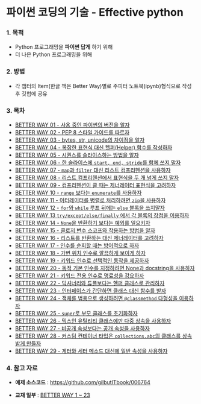 # 파이썬 코딩의 기술 - Effective python

### 1. 목적

* Python 프로그래밍을 **파이썬 답게** 하기 위해 
* 더 나은 Python 프로그래밍을 위해 



### 2. 방법 

* 각 챕터의 Item(한글 책은 Better Way)별로 주피터 노트북(ipynb)형식으로 작성 후 깃헙에 공유


### 3. 목차

- [BETTER WAY 01 - 사용 중인 파이썬의 버전을 알자](https://github.com/ExcelsiorCJH/Study/blob/master/Python/Effective-python/Chap01-Pythonic_Thinking/Item01-Know_Which_Version_of_Python_You're_Using.ipynb)
- [BETTER WAY 02 - PEP 8 스타일 가이드를 따르자](https://github.com/ExcelsiorCJH/Study/blob/master/Python/Effective-python/Chap01-Pythonic_Thinking/Item02-Follow_the_PEP8_Style_Guide.ipynb)
- [BETTER WAY 03 - bytes, str, unicode의 차이점을 알자](https://github.com/ExcelsiorCJH/Study/blob/master/Python/Effective-python/Chap01-Pythonic_Thinking/Item03-Know_the_Difference_Between_bytes_str_and_unicode.ipynb)
- [BETTER WAY 04 - 복잡한 표현식 대신 헬퍼(Helper) 함수를 작성하자](https://github.com/ExcelsiorCJH/Study/blob/master/Python/Effective-python/Chap01-Pythonic_Thinking/Item04-Write_Helper_Function_Instead_of_Complex_Expressions.ipynb)
- [BETTER WAY 05 - 시퀀스를 슬라이스하는 방법을 알자](https://github.com/ExcelsiorCJH/Study/blob/master/Python/Effective-python/Chap01-Pythonic_Thinking/Item05-Know_How_to_Slice_Sequences.ipynb)
- [BETTER WAY 06 - 한 슬라이스에 `start, end, stride`를 함께 쓰지 말자](https://github.com/ExcelsiorCJH/Study/blob/master/Python/Effective-python/Chap01-Pythonic_Thinking/Item06-Avoid_Using_start_end_and_stride_in_a_Single_Slice.ipynb)
- [BETTER WAY 07 - `map`과 `filter` 대신 리스트 컴프리헨션을 사용하자](https://github.com/ExcelsiorCJH/Study/blob/master/Python/Effective-python/Chap01-Pythonic_Thinking/Item07-Use_List_Comprehensions_Instead_of_map_and_filter.ipynb)
- [BETTER WAY 08 - 리스트 컴프리헨션에서 표현식을 두 개 넘게 쓰지 말자](https://github.com/ExcelsiorCJH/Study/blob/master/Python/Effective-python/Chap01-Pythonic_Thinking/Item08-Avoid_More_Than_Two_Expressions_in_List_Comprehensions.ipynb)
- [BETTER WAY 09 - 컴프리헨션이 클 때는 제너레이터 표현식을 고려하자](https://github.com/ExcelsiorCJH/Study/blob/master/Python/Effective-python/Chap01-Pythonic_Thinking/Item09-Consider_Generator_Expressions_for_Large_Comprehensions.ipynb)
- [BETTER WAY 10 - `range` 보다는 `enumerate`를 사용하자](https://github.com/ExcelsiorCJH/Study/blob/master/Python/Effective-python/Chap01-Pythonic_Thinking/Item10-Prefer_enumerate_Over_range.ipynb)
- [BETTER WAY 11 - 이터레이터를 병렬로 처리하려면 `zip`을 사용하자](https://github.com/ExcelsiorCJH/Study/blob/master/Python/Effective-python/Chap01-Pythonic_Thinking/Item11-Use_zip_to_Process_Iterators_in_Parallel.ipynb)
- [BETTER WAY 12 - `for`와 `while` 루프 뒤에는 `else` 블록을 쓰지말자](https://github.com/ExcelsiorCJH/Study/blob/master/Python/Effective-python/Chap01-Pythonic_Thinking/Item12-Avoid_else_Blocks_After_for_and_while_Loops.ipynb)
- [BETTER WAY 13 `try/except/else/finally` 에서 각 블록의 장점을 이용하자](https://github.com/ExcelsiorCJH/Study/blob/master/Python/Effective-python/Chap01-Pythonic_Thinking/Item13-Take_Advantage_of_Each_Block_in_try-else-finally.ipynb)
- [BETTER WAY 14 - `None`을 반환하기 보다는 예외를 일으키자](https://github.com/ExcelsiorCJH/Study/blob/master/Python/Effective-python/Chap02-Functions/Item14-Prefer_Exceptions_to_Returning_None.ipynb)
- [BETTER WAY 15 - 클로저 변수 스코프와 작용하는 방법을 알자](https://github.com/ExcelsiorCJH/Study/blob/master/Python/Effective-python/Chap02-Functions/Item15-Know_How_Closures_Interact_with_Variable_Scope.ipynb)
- [BETTER WAY 16 - 리스트를 반환하는 대신 제너레이터를 고려하자](https://github.com/ExcelsiorCJH/Study/blob/master/Python/Effective-python/Chap02-Functions/Item16-Consider_Generators_Instead_of_Returning_Lists.ipynb)
- [BETTER WAY 17 - 인수를 순회할 때는 방어적으로 하자](https://github.com/ExcelsiorCJH/Study/blob/master/Python/Effective-python/Chap02-Functions/Item17-Be_Defensive_When_Iterating_Over_Arguments.ipynb)
- [BETTER WAY 18 - 가변 위치 인수로 깔끔하게 보이게 하자](https://github.com/ExcelsiorCJH/Study/blob/master/Python/Effective-python/Chap02-Functions/Item18-Reduce_Visual_Noise_with_Variable_Positional_Arguments.ipynb)
- [BETTER WAY 19 - 키워드 인수로 선택적인 동작을 제공하자](https://github.com/ExcelsiorCJH/Study/blob/master/Python/Effective-python/Chap02-Functions/Item19-Provide_Optional_Behavior_with_Keyword_Arguments.ipynb)
- [BETTER WAY 20 - 동적 기본 인수를 지정하려면 None과 docstring을 사용하자](https://github.com/ExcelsiorCJH/Study/blob/master/Python/Effective-python/Chap02-Functions/Item20-Use_None_and_Docstrings_to_Specify_Dynamic_Default_Arguments.ipynb)
- [BETTER WAY 21 - 키워드 전용 인수로 명료성을 강요하자](https://github.com/ExcelsiorCJH/Study/blob/master/Python/Effective-python/Chap02-Functions/Item21-Enforce_Clarity_with_Keyword-Only_Arguments.ipynb)
- [BETTER WAY 22 - 딕셔너리와 튜플보다는 헬퍼 클래스로 관리하자](https://github.com/ExcelsiorCJH/Study/blob/master/Python/Effective-python/Chap03-Classes_and_Inheritance/Item22-Prefer_Helper_Classes_Over_Bookkeeping_with_Dictionaries_and_Tuples.ipynb)
- [BETTER WAY 23 - 인터페이스가 간단하면 클래스 대신 함수를 받자](https://github.com/ExcelsiorCJH/Study/blob/master/Python/Effective-python/Chap03-Classes_and_Inheritance/Item23-Accept_Functions_for_Simple_Interfaces_Instead_of_Classes.ipynb)
- [BETTER WAY 24 - 객체를 범용으로 생성하려면 `@classmethod` 다형성을 이용하자](https://github.com/ExcelsiorCJH/Study/blob/master/Python/Effective-python/Chap03-Classes_and_Inheritance/Item24-Use_classmethod_Polymorphism_to_Construct_Objects_Generically.ipynb)
- [BETTER WAY 25 - `super`로 부모 클래스를 초기화하자](https://github.com/ExcelsiorCJH/Study/blob/master/Python/Effective-python/Chap03-Classes_and_Inheritance/Item25-Initialize_Parent_Classes_with_super.ipynb)
- [BETTER WAY 26 - 믹스인 유틸리티 클래스에만 다중 상속을 사용하자](https://github.com/ExcelsiorCJH/Study/blob/master/Python/Effective-python/Chap03-Classes_and_Inheritance/Item26-Use_Multiple_Inheritance_Only_for_Mix_in_Utility_Classes.ipynb)
- [BETTER WAY 27 - 비공개 속성보다는 공개 속성을 사용하자](https://github.com/ExcelsiorCJH/Study/blob/master/Python/Effective-python/Chap03-Classes_and_Inheritance/Item27-Prefer_Public_Attributes_Over_Private_Ones.ipynb)
- [BETTER WAY 28 - 커스텀 컨테이너 타입은 `collections.abc`의 클래스를 상속받게 만들자](https://github.com/ExcelsiorCJH/Study/blob/master/Python/Effective-python/Chap03-Classes_and_Inheritance/Item28-Inherit_from_collections_abc_for_Custom_Container_Types.ipynb)
- [BETTER WAY 29 - 게터와 세터 메소드 대신에 일반 속성을 사용하자](https://github.com/ExcelsiorCJH/Study/blob/master/Python/Effective-python/Chap04-Metaclasses_and_Attributes/Item29-Use_Plain_Attributes_Instead_of_Get_and_Set_Methods.ipynb)





### 4. 참고 자료 

* **예제 소스코드** : https://github.com/gilbutITbook/006764

* **교재 일부** : [BETTER WAY 1 ~ 23](https://thebook.io/006764/)

  ​

